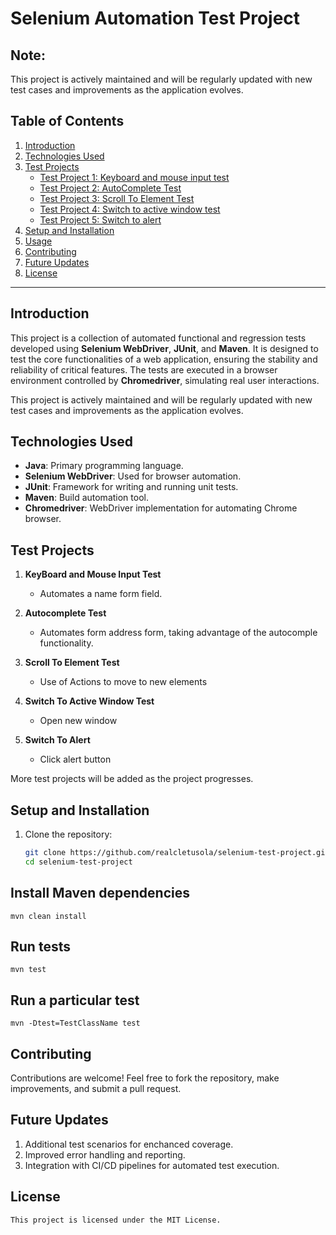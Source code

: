 # Selenium Automation Test Project

## Note: 
This project is actively maintained and will be regularly updated with new test cases and improvements as the application evolves.


## Table of Contents
1. [Introduction](#introduction)
2. [Technologies Used](#technologies-used)
3. [Test Projects](#test-projects)
   - [Test Project 1: Keyboard and mouse input test](#test-project-1-keyboard-and-mouse-input-test)
   - [Test Project 2: AutoComplete Test](#test-project-2-autocomplete-test)
   - [Test Project 3: Scroll To Element Test](#test-project-3-scroll-to-element-test)
   - [Test Project 4: Switch to active window test](#test-project-5-switch-to-active-window-test)
   - [Test Project 5: Switch to alert](#test-project-5-switch-to-alert)
   <!-- - [Test Project 3: Search Functionality Test](#test-project-3-search-functionality-test) -->
4. [Setup and Installation](#setup-and-installation)
5. [Usage](#usage)
6. [Contributing](#contributing)
7. [Future Updates](#future-updates)
8. [License](#license)

---

## Introduction
This project is a collection of automated functional and regression tests developed using **Selenium WebDriver**, **JUnit**, and **Maven**. It is designed to test the core functionalities of a web application, ensuring the stability and reliability of critical features. The tests are executed in a browser environment controlled by **Chromedriver**, simulating real user interactions.

This project is actively maintained and will be regularly updated with new test cases and improvements as the application evolves.

## Technologies Used
- **Java**: Primary programming language.
- **Selenium WebDriver**: Used for browser automation.
- **JUnit**: Framework for writing and running unit tests.
- **Maven**: Build automation tool.
- **Chromedriver**: WebDriver implementation for automating Chrome browser.

## Test Projects
1. **KeyBoard and Mouse Input Test**
   - Automates a name form field.

2. **Autocomplete Test**
   - Automates form address form, taking advantage of the autocomple functionality.

3. **Scroll To Element Test**
   - Use of Actions to move to new elements

4. **Switch To Active Window Test**
   - Open new window 

5. **Switch To Alert**
   - Click alert button

<!-- 3. **Search Functionality Test**
   - Tests the search feature with various keywords.
   - Validates the accuracy of displayed results. -->

More test projects will be added as the project progresses.

## Setup and Installation
1. Clone the repository:
   ```sh
   git clone https://github.com/realcletusola/selenium-test-project.git
   cd selenium-test-project
   ```

## Install Maven dependencies
    mvn clean install

## Run tests
    mvn test

## Run a particular test 
    mvn -Dtest=TestClassName test 

## Contributing 
Contributions are welcome! Feel free to fork the repository, make improvements, and submit a pull request.

## Future Updates
1. Additional test scenarios for enchanced coverage.
2. Improved error handling and reporting.
3. Integration with CI/CD pipelines for automated test execution.

## License 
    This project is licensed under the MIT License.